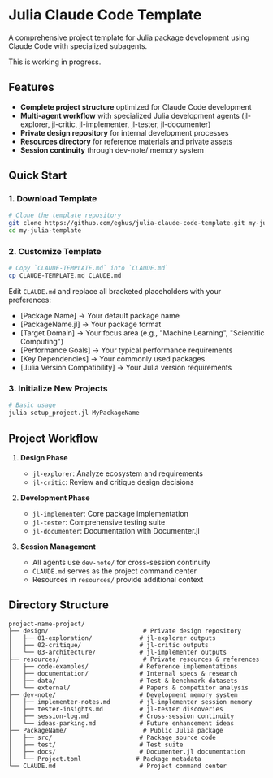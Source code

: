 # Julia Claude Code Template

A comprehensive project template for Julia package development using Claude Code with specialized subagents.

This is working in progress.

## Features

- **Complete project structure** optimized for Claude Code development
- **Multi-agent workflow** with specialized Julia development agents (jl-explorer, jl-critic, jl-implementer, jl-tester, jl-documenter)
- **Private design repository** for internal development processes
- **Resources directory** for reference materials and private assets
- **Session continuity** through dev-note/ memory system

## Quick Start

### 1. Download Template

```bash
# Clone the template repository
git clone https://github.com/eghus/julia-claude-code-template.git my-julia-template
cd my-julia-template
```

### 2. Customize Template

``` bash
# Copy `CLAUDE-TEMPLATE.md` into `CLAUDE.md`
cp CLAUDE-TEMPLATE.md CLAUDE.md
```

Edit `CLAUDE.md` and replace all bracketed placeholders with your preferences:

- [Package Name] → Your default package name
- [PackageName.jl] → Your package format
- [Target Domain] → Your focus area (e.g., "Machine Learning", "Scientific Computing")
- [Performance Goals] → Your typical performance requirements
- [Key Dependencies] → Your commonly used packages
- [Julia Version Compatibility] → Your Julia version requirements

### 3. Initialize New Projects

```bash
# Basic usage
julia setup_project.jl MyPackageName
```

## Project Workflow

1. **Design Phase**
   - `jl-explorer`: Analyze ecosystem and requirements
   - `jl-critic`: Review and critique design decisions

2. **Development Phase**
   - `jl-implementer`: Core package implementation
   - `jl-tester`: Comprehensive testing suite
   - `jl-documenter`: Documentation with Documenter.jl

3. **Session Management**
   - All agents use `dev-note/` for cross-session continuity
   - `CLAUDE.md` serves as the project command center
   - Resources in `resources/` provide additional context

## Directory Structure

```
project-name-project/
├── design/                          # Private design repository
│   ├── 01-exploration/             # jl-explorer outputs
│   ├── 02-critique/                # jl-critic outputs  
│   └── 03-architecture/            # jl-implementer outputs
├── resources/                       # Private resources & references
│   ├── code-examples/              # Reference implementations
│   ├── documentation/              # Internal specs & research
│   ├── data/                       # Test & benchmark datasets
│   └── external/                   # Papers & competitor analysis
├── dev-note/                       # Development memory system
│   ├── implementer-notes.md        # jl-implementer session memory
│   ├── tester-insights.md          # jl-tester discoveries
│   ├── session-log.md              # Cross-session continuity
│   └── ideas-parking.md            # Future enhancement ideas
├── PackageName/                     # Public Julia package
│   ├── src/                        # Package source code
│   ├── test/                       # Test suite
│   ├── docs/                       # Documenter.jl documentation
│   └── Project.toml               # Package metadata
└── CLAUDE.md                       # Project command center
```
